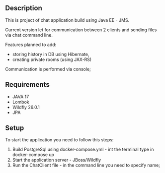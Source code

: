 ﻿## Description

This is project of chat application build using Java EE - JMS. 

Current version let for communication between 2 clients and sending files via chat command line. 

Features planned to add:
- storing history in DB using Hibernate,
- creating private rooms (using JAX-RS)

Communication is performed via console;

## Requirements

- JAVA 17
- Lombok
- Wildfly 26.0.1
- JPA

## Setup

To start the application you need to follow this steps:
1. Build PostgreSql using docker-compose.yml - int the terminal type in docker-compose up
2. Start the application server - JBoss/Wildfly
3. Run the ChatClient file - in the command line you need to specify name;

